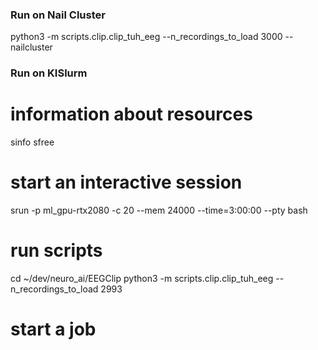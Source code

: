 ### Run on Nail Cluster
python3 -m scripts.clip.clip_tuh_eeg --n_recordings_to_load 3000 --nailcluster


### Run on KISlurm

# information about resources
sinfo
sfree

# start an interactive session
srun -p ml_gpu-rtx2080 -c 20 --mem 24000 --time=3:00:00 --pty bash 

# run scripts
cd ~/dev/neuro_ai/EEGClip
python3 -m scripts.clip.clip_tuh_eeg --n_recordings_to_load 2993


# start a job
